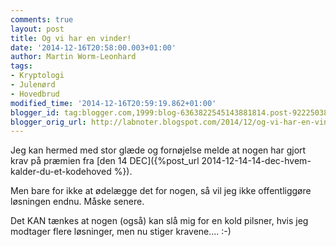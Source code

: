 ```yaml
---
comments: true
layout: post
title: Og vi har en vinder!
date: '2014-12-16T20:58:00.003+01:00'
author: Martin Worm-Leonhard
tags:
- Kryptologi
- Julenørd
- Hovedbrud
modified_time: '2014-12-16T20:59:19.862+01:00'
blogger_id: tag:blogger.com,1999:blog-6363822545143881814.post-9222503856738421498
blogger_orig_url: http://labnoter.blogspot.com/2014/12/og-vi-har-en-vinder.html
---
```


Jeg kan hermed med stor glæde og fornøjelse melde at nogen har gjort
krav på præmien fra [den 14
DEC]({%post_url 2014-12-14-14-dec-hvem-kalder-du-et-kodehoved %}).

Men bare for ikke at ødelægge det for nogen, så vil jeg ikke
offentliggøre løsningen endnu. Måske senere.

Det KAN tænkes at nogen (også) kan slå mig for en kold pilsner, hvis jeg
modtager flere løsninger, men nu stiger kravene.... :-)
